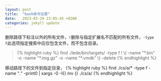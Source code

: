 ```yaml
---
layout: post
title:  "bash命令记录"
date:   2023-03-29 23:05:45 +0200
categories: jekyll update
---
```

删除路径下标注以外的所有文件，`!`删除与指定扩展名不匹配的所有文件，`-type f`此选项指定搜索中应仅包含文件，而不包含目录。
 <blockquote>
{% highlight ruby %}
find ./lede/bin/targets/ -type f ! \( -name "*.bin" -o -name "*.img.gz" -o -name "*.vmdk" \) -delete
{% endhighlight %}
</blockquote>

移动路径下的文件到指定目录，
{% highlight ruby %}
find ./cs/a/* -type f -name "*.*" -print0 | xargs -0 -I{} mv {} ./cs/a/
{% endhighlight %}

    
